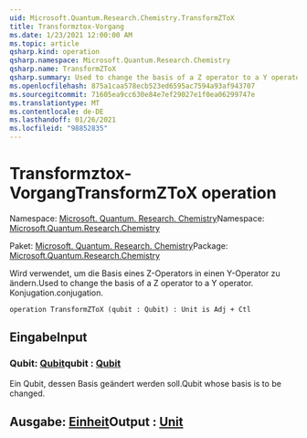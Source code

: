 ```yaml
---
uid: Microsoft.Quantum.Research.Chemistry.TransformZToX
title: Transformztox-Vorgang
ms.date: 1/23/2021 12:00:00 AM
ms.topic: article
qsharp.kind: operation
qsharp.namespace: Microsoft.Quantum.Research.Chemistry
qsharp.name: TransformZToX
qsharp.summary: Used to change the basis of a Z operator to a Y operator. conjugation.
ms.openlocfilehash: 875a1caa578ecb523ed6595ac7594a93af943707
ms.sourcegitcommit: 71605ea9cc630e84e7ef29027e1f0ea06299747e
ms.translationtype: MT
ms.contentlocale: de-DE
ms.lasthandoff: 01/26/2021
ms.locfileid: "98852835"
---
```

# <a name="transformztox-operation"></a><span data-ttu-id="eb796-102">Transformztox-Vorgang</span><span class="sxs-lookup"><span data-stu-id="eb796-102">TransformZToX operation</span></span>

<span data-ttu-id="eb796-103">Namespace: [Microsoft. Quantum. Research. Chemistry](xref:Microsoft.Quantum.Research.Chemistry)</span><span class="sxs-lookup"><span data-stu-id="eb796-103">Namespace: [Microsoft.Quantum.Research.Chemistry](xref:Microsoft.Quantum.Research.Chemistry)</span></span>

<span data-ttu-id="eb796-104">Paket: [Microsoft. Quantum. Research. Chemistry](https://nuget.org/packages/Microsoft.Quantum.Research.Chemistry)</span><span class="sxs-lookup"><span data-stu-id="eb796-104">Package: [Microsoft.Quantum.Research.Chemistry](https://nuget.org/packages/Microsoft.Quantum.Research.Chemistry)</span></span>


<span data-ttu-id="eb796-105">Wird verwendet, um die Basis eines Z-Operators in einen Y-Operator zu ändern.</span><span class="sxs-lookup"><span data-stu-id="eb796-105">Used to change the basis of a Z operator to a Y operator.</span></span>
<span data-ttu-id="eb796-106">Konjugation.</span><span class="sxs-lookup"><span data-stu-id="eb796-106">conjugation.</span></span>

```qsharp
operation TransformZToX (qubit : Qubit) : Unit is Adj + Ctl
```


## <a name="input"></a><span data-ttu-id="eb796-107">Eingabe</span><span class="sxs-lookup"><span data-stu-id="eb796-107">Input</span></span>

### <a name="qubit--qubit"></a><span data-ttu-id="eb796-108">Qubit: [Qubit](xref:microsoft.quantum.lang-ref.qubit)</span><span class="sxs-lookup"><span data-stu-id="eb796-108">qubit : [Qubit](xref:microsoft.quantum.lang-ref.qubit)</span></span>

<span data-ttu-id="eb796-109">Ein Qubit, dessen Basis geändert werden soll.</span><span class="sxs-lookup"><span data-stu-id="eb796-109">Qubit whose basis is to be changed.</span></span>



## <a name="output--unit"></a><span data-ttu-id="eb796-110">Ausgabe: [Einheit](xref:microsoft.quantum.lang-ref.unit)</span><span class="sxs-lookup"><span data-stu-id="eb796-110">Output : [Unit](xref:microsoft.quantum.lang-ref.unit)</span></span>

